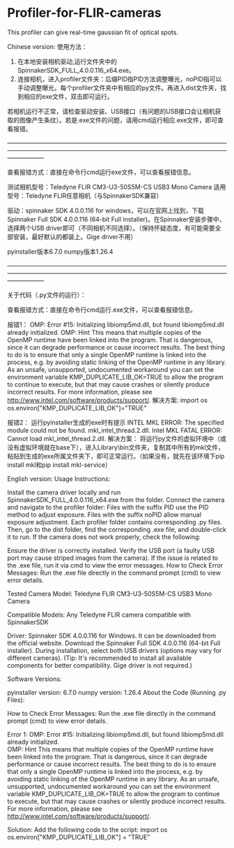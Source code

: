 # Profiler-for-FLIR-cameras
This profiler can give real-time gaussian fit of optical spots.

Chinese version:
使用方法：
1. 在本地安装相机驱动,运行文件夹中的SpinnakerSDK_FULL_4.0.0.116_x64.exe。
2. 连接相机，进入profiler文件夹：后缀PID指PID方法调整曝光，noPID指可以手动调整曝光。每个profiler文件夹中有相应的py文件。再进入dist文件夹，找到相应的exe文件，双击即可运行。

若相机运行不正常，请检查驱动安装、USB接口（有问题的USB接口会让相机获取的图像产生条纹）。若是.exe文件的问题，请用cmd运行相应.exe文件，即可查看报错。

——————————————————————————————————————————————————————————————————————————————

查看报错方式：直接在命令行cmd运行exe文件，可以查看报错信息。

测试相机型号：Teledyne FLIR CM3-U3-50S5M-CS USB3 Mono Camera
适用型号：Teledyne FLIR任意相机（与SpinnakerSDK兼容）

驱动：spinnaker SDK 4.0.0.116 for windows，可以在官网上找到，下载Spinnaker Full SDK 4.0.0.116 (64-bit Full installer)。在Spinnaker安装步骤中，选择两个USB driver即可（不同相机不同选择）。（保持怀疑态度，有可能需要全部安装，最好默认的都装上。Gige driver不用）

pyinstaller版本6.7.0
numpy版本1.26.4

——————————————————————————————————————————————————————————————————————————————

关于代码（.py文件的运行）：

查看报错方式：直接在命令行cmd运行.exe文件，可以查看报错信息。

报错1：
OMP: Error #15: Initializing libiomp5md.dll, but found libiomp5md.dll already initialized.
OMP: Hint This means that multiple copies of the OpenMP runtime have been linked into the program. That is dangerous, since it can degrade performance or cause incorrect results. The best thing to do is to ensure that only a single OpenMP runtime is linked into the process, e.g. by avoiding static linking of the OpenMP runtime in any library. As an unsafe, unsupported, undocumented workaround you can set the environment variable KMP_DUPLICATE_LIB_OK=TRUE to allow the program to continue to execute, but that may cause crashes or silently produce incorrect results. For more information, please see http://www.intel.com/software/products/support/.
解决方案:
import os
os.environ["KMP_DUPLICATE_LIB_OK"]="TRUE"

报错2：
运行pyinstaller生成的exe时有提示
INTEL MKL ERROR: The specified module could not be found. mkl_intel_thread.2.dll.
Intel MKL FATAL ERROR: Cannot load mkl_intel_thread.2.dll.
解决方案：
将运行py文件的虚拟环境中（或没有虚拟环境就在base下），进入Library\bin文件夹，复制其中所有的mkl文件，粘贴到生成的exe所属文件夹下，即可正常运行。（如果没有，就先在该环境下pip install mkl和pip install mkl-service）


English version:
Usage Instructions:

Install the camera driver locally and run SpinnakerSDK_FULL_4.0.0.116_x64.exe from the folder.
Connect the camera and navigate to the profiler folder:
Files with the suffix PID use the PID method to adjust exposure.
Files with the suffix noPID allow manual exposure adjustment.
Each profiler folder contains corresponding .py files. Then, go to the dist folder, find the corresponding .exe file, and double-click it to run.
If the camera does not work properly, check the following:

Ensure the driver is correctly installed.
Verify the USB port (a faulty USB port may cause striped images from the camera).
If the issue is related to the .exe file, run it via cmd to view the error messages.
How to Check Error Messages:
Run the .exe file directly in the command prompt (cmd) to view error details.

Tested Camera Model:
Teledyne FLIR CM3-U3-50S5M-CS USB3 Mono Camera

Compatible Models:
Any Teledyne FLIR camera compatible with SpinnakerSDK

Driver:
Spinnaker SDK 4.0.0.116 for Windows. It can be downloaded from the official website. Download the Spinnaker Full SDK 4.0.0.116 (64-bit Full installer). During installation, select both USB drivers (options may vary for different cameras).
(Tip: It's recommended to install all available components for better compatibility. Gige driver is not required.)

Software Versions:

pyinstaller version: 6.7.0
numpy version: 1.26.4
About the Code (Running .py Files):

How to Check Error Messages:
Run the .exe file directly in the command prompt (cmd) to view error details.

Error 1:
OMP: Error #15: Initializing libiomp5md.dll, but found libiomp5md.dll already initialized.  
OMP: Hint This means that multiple copies of the OpenMP runtime have been linked into the program. That is dangerous, since it can degrade performance or cause incorrect results. The best thing to do is to ensure that only a single OpenMP runtime is linked into the process, e.g. by avoiding static linking of the OpenMP runtime in any library. As an unsafe, unsupported, undocumented workaround you can set the environment variable KMP_DUPLICATE_LIB_OK=TRUE to allow the program to continue to execute, but that may cause crashes or silently produce incorrect results. For more information, please see http://www.intel.com/software/products/support/.

Solution:
Add the following code to the script:
import os  
os.environ["KMP_DUPLICATE_LIB_OK"] = "TRUE"
